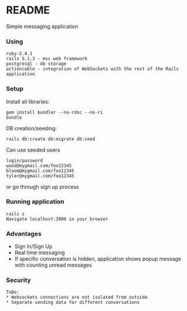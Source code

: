 # README

Simple messaging application

### Using
```
ruby-2.4.1
rails 5.1.3 - mvc web framework
postgresql - db storage
actioncable - integration of WebSockets with the rest of the Rails application
```

### Setup

Install all libraries:
```
gem install bundler --no-rdoc --no-ri
bundle
```

DB creation/seeding:

```
rails db:create db:migrate db:seed
```
 Can use seeded users
   
    login/password
    wood@mygmail.com/foo12345
    bloom@mygmail.com/foo12345
    tyler@mygmail.com/foo12345
    
 or go through sign up process 
 
### Running application

    rails s
    Navigate localhost:3000 in your browser
    
### Advantages

* Sign In/Sign Up
* Real time messaging
* If specific conversation is hidden, application shows popup message with counting unread messages

### Security

    ToDo:
    * Websockets connections are not isolated from outside 
    * Separate sending data for different conversations 
